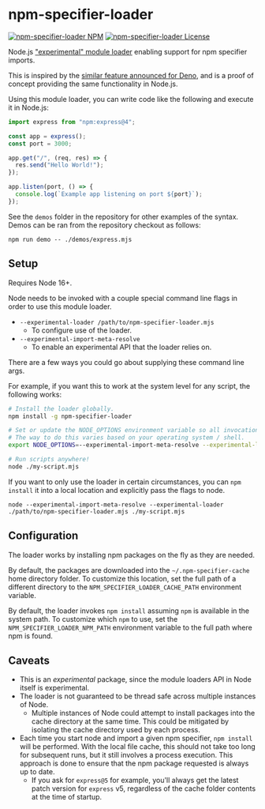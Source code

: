 # npm-specifier-loader

[![npm-specifier-loader NPM](https://img.shields.io/npm/dw/npm-specifier-loader)](https://www.npmjs.com/package/npm-specifier-loader)
[![npm-specifier-loader License](https://img.shields.io/npm/l/npm-specifier-loader)](https://www.npmjs.com/package/npm-specifier-loader)

Node.js ["experimental" module loader](https://nodejs.org/api/esm.html#loaders) enabling support for npm specifier imports.

This is inspired by the [similar feature announced for Deno](https://deno.com/blog/changes#compatibility-with-node-and-npm),
and is a proof of concept providing the same functionality in Node.js.

Using this module loader, you can write code like the following and execute it in Node.js:

```js
import express from "npm:express@4";

const app = express();
const port = 3000;

app.get("/", (req, res) => {
  res.send("Hello World!");
});

app.listen(port, () => {
  console.log(`Example app listening on port ${port}`);
});
```

See the `demos` folder in the repository for other examples of the syntax.
Demos can be ran from the repository checkout as follows:

```
npm run demo -- ./demos/express.mjs
```

## Setup

Requires Node 16+.

Node needs to be invoked with a couple special command line flags in order to use this module loader.

- `--experimental-loader /path/to/npm-specifier-loader.mjs`
  - To configure use of the loader.
- `--experimental-import-meta-resolve`
  - To enable an experimental API that the loader relies on.

There are a few ways you could go about supplying these command line args.

For example, if you want this to work at the system level for any script, the following works:

```bash
# Install the loader globally.
npm install -g npm-specifier-loader

# Set or update the NODE_OPTIONS environment variable so all invocations of node use the loader.
# The way to do this varies based on your operating system / shell.
export NODE_OPTIONS=--experimental-import-meta-resolve --experimental-loader npm-specifier-loader

# Run scripts anywhere!
node ./my-script.mjs
```

If you want to only use the loader in certain circumstances, you can `npm install` it into a local location
and explicitly pass the flags to node.

```
node --experimental-import-meta-resolve --experimental-loader ./path/to/npm-specifier-loader.mjs ./my-script.mjs
```

## Configuration

The loader works by installing npm packages on the fly as they are needed.

By default, the packages are downloaded into the `~/.npm-specifier-cache` home directory folder.
To customize this location, set the full path of a different directory to the `NPM_SPECIFIER_LOADER_CACHE_PATH` environment variable.

By default, the loader invokes `npm install` assuming `npm` is available in the system path.
To customize which `npm` to use, set the `NPM_SPECIFIER_LOADER_NPM_PATH` environment variable to the full path where npm is found.

## Caveats

- This is an _experimental_ package, since the module loaders API in Node itself is experimental.
- The loader is not guaranteed to be thread safe across multiple instances of Node.
  - Multiple instances of Node could attempt to install packages into the cache directory at the same time. This could be mitigated by isolating the cache directory used by each process.
- Each time you start node and import a given npm specifier, `npm install` will be performed.
  With the local file cache, this should not take too long for subsequent runs, but it still
  involves a process execution. This approach is done to ensure that the npm package requested
  is always up to date.
  - If you ask for `express@5` for example, you'll always get the latest patch version for `express` v5, regardless of the cache folder contents at the time of startup.

